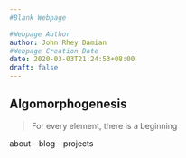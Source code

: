 ```yaml
---
#Blank Webpage

#Webpage Author
author: John Rhey Damian
#Webpage Creation Date
date: 2020-03-03T21:24:53+08:00
draft: false
---
```


Algomorphogenesis
-----------------
> For every element, there is a beginning

about - blog - projects